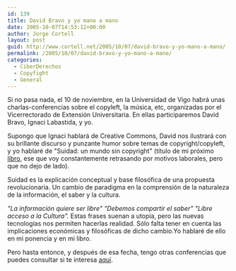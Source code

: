```yaml
---
id: 139
title: David Bravo y yo mano a mano
date: 2005-10-07T14:53:12+00:00
author: Jorge Cortell
layout: post
guid: http://www.cortell.net/2005/10/07/david-bravo-y-yo-mano-a-mano/
permalink: /2005/10/07/david-bravo-y-yo-mano-a-mano/
categories:
  - CiberDerechos
  - Copyfight
  - General
---
```

Si no pasa nada, el 10 de noviembre, en la Universidad de Vigo habrá unas charlas-conferencias sobre el copyleft, la música, etc, organizadas por el Vicerrectorado de Extensión Universitaria. En ellas participaremos David Bravo, Ignaci Labastida, y yo.

Supongo que Ignaci hablará de Creative Commons, David nos ilustrará con su brillante discurso y punzante humor sobre temas de copyright/copyleft, y yo hablaré de "Suidad: un mundo sin copyright" (tí­tulo de mi próximo [libro](http://www.cortell.net/suidad/), ese que voy constantemente retrasando por motivos laborales, pero que no dejo de lado).

Suidad es la explicación conceptual y base filosófica de una propuesta revolucionaria. Un cambio de paradigma en la comprensión de la naturaleza de la información, el saber y la cultura.

_"La información quiere ser libre" "Debemos compartir el saber" "Libre acceso a la Cultura"._ Estas frases suenan a utopí­a, pero las nuevas tecnologí­as nos permiten hacerlas realidad. Sólo falta tener en cuenta las implicaciones económicas y filosóficas de dicho cambio.Yo hablaré de ello en mi ponencia y en mi libro.

Pero hasta entonce, y después de esa fecha, tengo otras conferencias que puedes consultar si te interesa [aquí­](http://www.cortell.net/proximas-conferencias/).